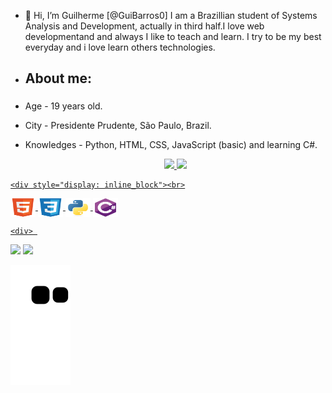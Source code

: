 - 🚀 Hi, I’m Guilherme [@GuiBarros0]
I am a Brazillian student of Systems Analysis and Development, actually in third half.I love web developmentand and always
I like to teach and learn. I try to be my best everyday and i love learn others technologies.
- ## About me: <h3>
- Age - 19 years old.
- City - Presidente Prudente, São Paulo, Brazil.
- Knowledges - Python, HTML, CSS, JavaScript (basic) and learning C#.
  
  <div align="center">
  <a href="https://github.com/GuiBarros0">
  <img height="180em" src="https://github-readme-stats.vercel.app/api?username=GuiBarros0&show_icons=true&theme=dracula&include_all_commits=true&count_private=true"/>
  <img height="180em" src="https://github-readme-stats.vercel.app/api/top-langs/?username=GuiBarros0&layout=compact&langs_count=7&theme=dracula"/>
</div>

    <div style="display: inline_block"><br>
  <img align="center" alt="Rafa-HTML" height="30" width="40" src="https://raw.githubusercontent.com/devicons/devicon/master/icons/html5/html5-original.svg">
  <img align="center" alt="Rafa-CSS" height="30" width="40" src="https://raw.githubusercontent.com/devicons/devicon/master/icons/css3/css3-original.svg">
  <img align="center" alt="Rafa-Python" height="30" width="40" src="https://raw.githubusercontent.com/devicons/devicon/master/icons/python/python-original.svg">
  <img align="center" alt="Rafa-Csharp" height="30" width="40" src="https://raw.githubusercontent.com/devicons/devicon/master/icons/csharp/csharp-original.svg">
</div>
    
    <div> 
  <a href = "mailto:guisanches35@gmail.com"><img src="https://img.shields.io/badge/-Gmail-%23333?style=for-the-badge&logo=gmail&logoColor=white" target="_blank"></a>
  <a href="https://www.linkedin.com/in/guilherme-barros-43bb38218/" target="_blank"><img src="https://img.shields.io/badge/-LinkedIn-%230077B5?style=for-the-badge&logo=linkedin&logoColor=white" target="_blank"></a> 
 
  ![Snake animation](https://github.com/rafaballerini/rafaballerini/blob/output/github-contribution-grid-snake.svg)
 
</div>
<!---
GuiBarros0/GuiBarros0 is a ✨ special ✨ repository because its `README.md` (this file) appears on your GitHub profile.
You can click the Preview link to take a look at your changes.
--->
